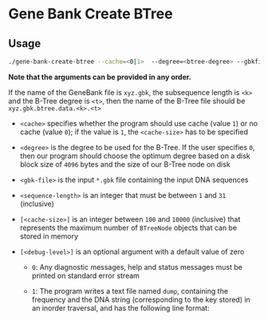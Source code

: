 # Gene Bank Create BTree

## Usage

```bash
./gene-bank-create-btree --cache=<0|1>  --degree=<btree-degree> --gbkfile=<gbk-file> --length=<sequence-length> [--cachesize=<n>] [--debug=0|1]
```

**Note that the arguments can be provided in any order.**

If the name of the GeneBank file is `xyz.gbk`, the subsequence length is `<k>` and the B-Tree degree
is `<t>`, then the name of the B-Tree file should be `xyz.gbk.btree.data.<k>.<t>`

- `<cache>` specifies whether the program should use cache (value `1`) or
no cache (value `0`); if the value is `1`, the `<cache-size>` has to be specified

- `<degree>` is the degree to be used for the B-Tree. If the user specifies `0`, then our
program should choose the optimum degree based on a disk block size of `4096` bytes and the
size of our B-Tree node on disk

- `<gbk-file>` is the input `*.gbk` file containing the input DNA sequences

- `<sequence-length>` is an integer that must be between `1` and `31` (inclusive)

- `[<cache-size>]` is an integer between `100` and `10000` (inclusive) that represents the
maximum number of `BTreeNode` objects that can be stored in memory

- `[<debug-level>]` is an optional argument with a default value of zero

    - `0`: Any diagnostic messages, help and status messages must be printed on standard
    error stream

    - `1`: The program writes a text file named `dump`, containing the frequency and the DNA
    string (corresponding to the key stored) in an inorder traversal, and has the following
    line format: